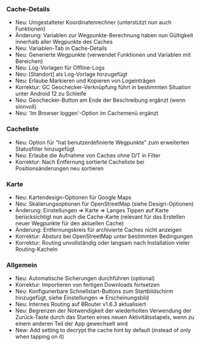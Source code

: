 ### Cache-Details

- Neu: Umgestalteter Koordinatenrechner (unterstützt nun auch Funktionen)
- Änderung: Variablen zur Wegpunkte-Berechnung haben nun Gültigkeit innerhalb aller Wegpunkte des Caches
- Neu: Variablen-Tab in Cache-Details
- Neu: Generierte Wegpunkte (verwendet Funktionen und Variablen mit Bereichen)
- Neu: Log-Vorlagen für Offline-Logs
- Neu: \[Standort\] als Log-Vorlage hinzugefügt
- Neu: Erlaube Markieren und Kopieren von Logeinträgen
- Korrektur: GC Geochecker-Verknüpfung führt in bestimmten Situation unter Android 12 zu Schleife
- Neu: Geochecker-Button am Ende der Beschreibung ergänzt (wenn sinnvoll)
- Neu: 'Im Browser loggen'-Option im Cachemenü ergänzt

### Cacheliste

- Neu: Option für "hat benutzerdefinierte Wegpunkte" zum erweiterten Statusfilter hinzugefügt
- Neu: Erlaube die Aufnahme von Caches ohne D/T in Filter
- Korrektur: Nach Entfernung sortierte Cacheliste bei Positionsänderungen neu sortieren

### Karte

- Neu: Kartendesign-Optionen für Google Maps
- Neu: Skalierungsoptionen für OpenStreetMap (siehe Design-Optionen)
- Änderung: Einstellungen => Karte => Langes Tippen auf Karte berücksichtigt nun auch die Cache-Karte (relevant für das Erstellen neuer Wegpunkte für den aktuellen Cache)
- Änderung: Entfernungskreis für archivierte Caches nicht anzeigen
- Korrektur: Absturz bei OpenStreetMap unter bestimmten Bedingungen
- Korrektur: Routing unvollständig oder langsam nach Installation vieler Routing-Kacheln

### Allgemein

- Neu: Automatische Sicherungen durchführen (optional)
- Korrektur: Importieren von fertigen Downloads fortsetzen
- Neu: Konfigurierbare Schnellstart-Buttons zum Startbildschirm hinzugefügt, siehe Einstellungen => Erscheinungsbild
- Neu: Internes Routing auf BRouter v1.6.3 aktualisiert
- Neu: Begrenzen der Notwendigkeit der wiederholten Verwendung der Zurück-Taste durch das Starten eines neuen Aktivitätsstapels, wenn zu einem anderen Teil der App gewechselt wird
- New: Add setting to decrypt the cache hint by default (instead of only when tapping on it)